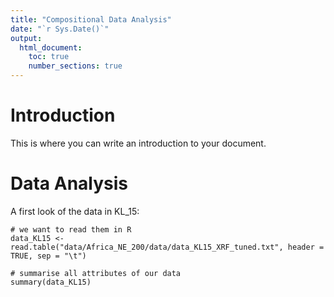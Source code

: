 ```yaml
---
title: "Compositional Data Analysis"
date: "`r Sys.Date()`"
output:
  html_document:
    toc: true
    number_sections: true
---
```


# Introduction

This is where you can write an introduction to your document.

# Data Analysis

A first look of the data in KL_15:

```{r, eval=TRUE}
# we want to read them in R
data_KL15 <- read.table("data/Africa_NE_200/data/data_KL15_XRF_tuned.txt", header = TRUE, sep = "\t")

# summarise all attributes of our data
summary(data_KL15)

```